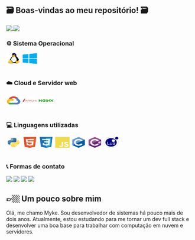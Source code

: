 ## 🗃 Boas-vindas ao meu repositório! 🗃

<a href="https://github.com/myke159/github-readme-stats">
  <img height=170 align="center" src="https://github-readme-stats.vercel.app/api?username=myke159&rank_icon=github&show_icons=true&title_color=00ffd1&icon_color=00ffd1&text_color=e8e8e8&bg_color=151515" />
</a>

<a href="https://github.com/myke159/convoychat">
  <img height=170 align="center" src="https://github-readme-stats.vercel.app/api/top-langs?username=myke159&layout=compact&langs_count=8&card_width=320&show_icons=true&title_color=00ffd1&icon_color=00ffd1&text_color=e8e8e8&bg_color=151515" />
</a>
<br>

<h3>⚙️ Sistema Operacional </h3>
<div style="display: inline_block">
  <img align="center" alt="Icone-Linux" height="30" width="40" src="https://raw.githubusercontent.com/devicons/devicon/master/icons/linux/linux-original.svg">
  <img align="center" alt="Icone-Windows" height="30" width="40" src="https://raw.githubusercontent.com/devicons/devicon/master/icons/windows8/windows8-original.svg">
</div>
<br>

<h3>☁️ Cloud e Servidor web </h3>
<div style="display: inline_block">
  <img align="center" alt="Icone-GoogleCloud" height="30" width="40" src="https://raw.githubusercontent.com/devicons/devicon/master/icons/googlecloud/googlecloud-original.svg">
  <img align="center" alt="Icone-Apache" height="30" width="40" src="https://raw.githubusercontent.com/devicons/devicon/master/icons/apache/apache-original-wordmark.svg">
  <img align="center" alt="Icone-Nginx" height="30" width="40" src="https://raw.githubusercontent.com/devicons/devicon/master/icons/nginx/nginx-original.svg">
</div>
<br>

<h3>💻 Linguagens utilizadas </h3>
<div style="display: inline_block">
  <img align="center" alt="Icone-Python" height="30" width="40" src="https://raw.githubusercontent.com/devicons/devicon/master/icons/python/python-original.svg">
  <img align="center" alt="Icone-HTML" height="30" width="40" src="https://raw.githubusercontent.com/devicons/devicon/master/icons/html5/html5-original.svg">
  <img align="center" alt="Icone-CSS" height="30" width="40" src="https://raw.githubusercontent.com/devicons/devicon/master/icons/css3/css3-original.svg">
  <img align="center" alt="Icone-Js" height="30" width="40" src="https://raw.githubusercontent.com/devicons/devicon/master/icons/javascript/javascript-plain.svg">
  <img align="center" alt="Icone-Csharp" height="30" width="40" src="https://raw.githubusercontent.com/devicons/devicon/master/icons/c/c-original.svg">
  <img align="center" alt="Icone-Csharp" height="30" width="40" src="https://raw.githubusercontent.com/devicons/devicon/master/icons/csharp/csharp-original.svg">
  <img align="center" alt="Icone-Csharp" height="30" width="40" src="https://raw.githubusercontent.com/devicons/devicon/master/icons/lua/lua-original-wordmark.svg">
</div>
<br>

<h3>📞 Formas de contato</h3>
<div> 
  <a href="https://instagram.com/aimcore.exe" target="_blank"><img src="https://img.shields.io/badge/-Instagram-%23E4405F?style=for-the-badge&logo=instagram&logoColor=white" target="_blank"></a>
  <a href = "mailto:myke676@gmail.com"><img src="https://img.shields.io/badge/-Gmail-%23DB4A39?style=for-the-badge&logo=gmail&logoColor=white" target="_blank"></a>
  <a href="https://www.linkedin.com/in/myke-bueno-7bb961226" target="_blank"><img src="https://img.shields.io/badge/-LinkedIn-%230077B5?style=for-the-badge&logo=linkedin&logoColor=white" target="_blank"></a> 
  <a href="https://wa.me/5516997200984" target="_blank"><img src="https://img.shields.io/badge/-whatsapp-%25D366?style=for-the-badge&logo=whatsapp&logoColor=white" target="_blank"></a> 
</div>

## 👉🏼 Um pouco sobre mim 
<p>Olá, me chamo Myke. Sou desenvolvedor de sistemas há pouco mais de dois anos. Atualmente, estou estudando para me tornar um dev full stack e desenvolver uma boa base para trabalhar com computação em nuvem e servidores.</p>
